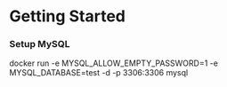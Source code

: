 # Getting Started

### Setup MySQL

docker run -e MYSQL_ALLOW_EMPTY_PASSWORD=1 -e MYSQL_DATABASE=test -d -p 3306:3306 mysql 

